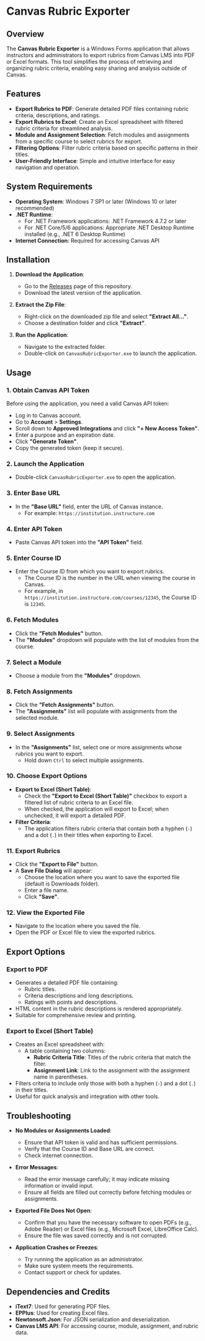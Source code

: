 # Canvas Rubric Exporter

## Overview

The **Canvas Rubric Exporter** is a Windows Forms application that allows instructors and administrators to export rubrics from Canvas LMS into PDF or Excel formats. This tool simplifies the process of retrieving and organizing rubric criteria, enabling easy sharing and analysis outside of Canvas.

## Features

- **Export Rubrics to PDF**: Generate detailed PDF files containing rubric criteria, descriptions, and ratings.
- **Export Rubrics to Excel**: Create an Excel spreadsheet with filtered rubric criteria for streamlined analysis.
- **Module and Assignment Selection**: Fetch modules and assignments from a specific course to select rubrics for export.
- **Filtering Options**: Filter rubric criteria based on specific patterns in their titles.
- **User-Friendly Interface**: Simple and intuitive interface for easy navigation and operation.

## System Requirements

- **Operating System**: Windows 7 SP1 or later (Windows 10 or later recommended)
- **.NET Runtime**:
  - For .NET Framework applications: .NET Framework 4.7.2 or later
  - For .NET Core/5/6 applications: Appropriate .NET Desktop Runtime installed (e.g., .NET 6 Desktop Runtime)
- **Internet Connection**: Required for accessing Canvas API

## Installation

1. **Download the Application**:
   - Go to the [Releases](https://github.com/Novereem/CanvasRubricExporter/releases) page of this repository.
   - Download the latest version of the application.

2. **Extract the Zip File**:
   - Right-click on the downloaded zip file and select **"Extract All..."**.
   - Choose a destination folder and click **"Extract"**.

3. **Run the Application**:
   - Navigate to the extracted folder.
   - Double-click on `CanvasRubricExporter.exe` to launch the application.

## Usage

### 1. Obtain Canvas API Token

Before using the application, you need a valid Canvas API token:

- Log in to  Canvas account.
- Go to **Account** > **Settings**.
- Scroll down to **Approved Integrations** and click **"+ New Access Token"**.
- Enter a purpose and an expiration date.
- Click **"Generate Token"**.
- Copy the generated token (keep it secure).

### 2. Launch the Application

- Double-click `CanvasRubricExporter.exe` to open the application.

### 3. Enter Base URL

- In the **"Base URL"** field, enter the URL of  Canvas instance.
  - For example: `https://institution.instructure.com`

### 4. Enter API Token

- Paste  Canvas API token into the **"API Token"** field.

### 5. Enter Course ID

- Enter the Course ID from which you want to export rubrics.
  - The Course ID is the number in the URL when viewing the course in Canvas.
  - For example, in `https://institution.instructure.com/courses/12345`, the Course ID is `12345`.

### 6. Fetch Modules

- Click the **"Fetch Modules"** button.
- The **"Modules"** dropdown will populate with the list of modules from the course.

### 7. Select a Module

- Choose a module from the **"Modules"** dropdown.

### 8. Fetch Assignments

- Click the **"Fetch Assignments"** button.
- The **"Assignments"** list will populate with assignments from the selected module.

### 9. Select Assignments

- In the **"Assignments"** list, select one or more assignments whose rubrics you want to export.
  - Hold down `Ctrl` to select multiple assignments.

### 10. Choose Export Options

- **Export to Excel (Short Table)**:
  - Check the **"Export to Excel (Short Table)"** checkbox to export a filtered list of rubric criteria to an Excel file.
  - When checked, the application will export to Excel; when unchecked, it will export a detailed PDF.
- **Filter Criteria**:
  - The application filters rubric criteria that contain both a hyphen (`-`) and a dot (`.`) in their titles when exporting to Excel.

### 11. Export Rubrics

- Click the **"Export to File"** button.
- A **Save File Dialog** will appear:
  - Choose the location where you want to save the exported file (default is  Downloads folder).
  - Enter a file name.
  - Click **"Save"**.

### 12. View the Exported File

- Navigate to the location where you saved the file.
- Open the PDF or Excel file to view the exported rubrics.

## Export Options

### Export to PDF

- Generates a detailed PDF file containing:
  - Rubric titles.
  - Criteria descriptions and long descriptions.
  - Ratings with points and descriptions.
- HTML content in the rubric descriptions is rendered appropriately.
- Suitable for comprehensive review and printing.

### Export to Excel (Short Table)

- Creates an Excel spreadsheet with:
  - A table containing two columns:
    - **Rubric Criteria Title**: Titles of the rubric criteria that match the filter.
    - **Assignment Link**: Link to the assignment with the assignment name in parentheses.
- Filters criteria to include only those with both a hyphen (`-`) and a dot (`.`) in their titles.
- Useful for quick analysis and integration with other tools.

## Troubleshooting

- **No Modules or Assignments Loaded**:
  - Ensure that  API token is valid and has sufficient permissions.
  - Verify that the Course ID and Base URL are correct.
  - Check  internet connection.

- **Error Messages**:
  - Read the error message carefully; it may indicate missing information or invalid input.
  - Ensure all fields are filled out correctly before fetching modules or assignments.

- **Exported File Does Not Open**:
  - Confirm that you have the necessary software to open PDFs (e.g., Adobe Reader) or Excel files (e.g., Microsoft Excel, LibreOffice Calc).
  - Ensure the file was saved correctly and is not corrupted.

- **Application Crashes or Freezes**:
  - Try running the application as an administrator.
  - Make sure  system meets the requirements.
  - Contact support or check for updates.

## Dependencies and Credits

- **iText7**: Used for generating PDF files.
- **EPPlus**: Used for creating Excel files.
- **Newtonsoft.Json**: For JSON serialization and deserialization.
- **Canvas LMS API**: For accessing course, module, assignment, and rubric data.
